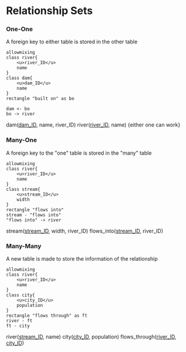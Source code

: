 # Relationship Sets
### One-One 
A foreign key to either table is stored in the other table

```plantuml
allowmixing
class river{
	<u>river_ID</u>
	name
}
class dam{
	<u>dam_ID</u>
	name
}
rectangle "built on" as bo

dam <- bo
bo -> river
```
dam(<u>dam_ID</u>, name, river_ID)
river(<u>river_ID</u>, name) {either one can work}

### Many-One
A foreign key to the "one" table is stored in the "many" table

```plantuml
allowmixing
class river{
	<u>river_ID</u>
	name
}
class stream{
	<u>stream_ID</u>
	width
}
rectangle "flows into"
stream - "flows into"
"flows into" -> river
```
stream(<u>stream_ID</u>, width, river_ID)
flows_into(<u>stream_ID</u>, river_ID)


### Many-Many
A new table is made to store the information of the relationship

```plantuml
allowmixing
class river{
	<u>river_ID</u>
	name
}
class city{
	<u>city_ID</u>
	population
}
rectangle "flows through" as ft
river - ft
ft - city
```
river(<u>stream_ID</u>, name)
city(<u>city_ID</u>, population)
flows_through(<u>river_ID</u>, <u>city_ID</u>)